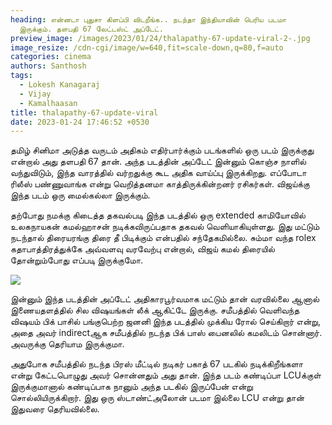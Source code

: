 ```yaml
---
heading: என்னடா புதுசா கிளப்பி விடறீங்க.. நடந்தா இந்தியாவின் பெரிய படமா
  இருக்கும். தளபதி 67 லேட்டஸ்ட் அப்டேட்.
preview_image: /images/2023/01/24/thalapathy-67-update-viral-2-.jpg
image_resize: /cdn-cgi/image/w=640,fit=scale-down,q=80,f=auto
categories: cinema
authors: Santhosh
tags:
  - Lokesh Kanagaraj
  - Vijay
  - Kamalhaasan
title: thalapathy-67-update-viral
date: 2023-01-24 17:46:52 +0530
---
```



தமிழ் சினிமா அடுத்த வருடம் அதிகம் எதிர்பார்க்கும் படங்களில் ஒரு படம் இருக்குது என்றால் அது தளபதி 67 தான். அந்த படத்தின் அப்டேட் இன்னும் கொஞ்ச நாளில் வந்துவிடும், இந்த வாரத்தில் வர்றதுக்கு கூட அதிக வாய்ப்பு இருக்கிறது. எப்போடா ரிலீஸ் பண்ணுவாங்க என்று வெறித்தனமா காத்திருக்கின்றனர் ரசிகர்கள். விஜய்க்கு இந்த படம் ஒரு மைல்கல்லா இருக்கும்.

தற்போது நமக்கு கிடைத்த தகவல்படி இந்த படத்தில் ஒரு extended காமியோவில் உலகநாயகன் கமல்ஹாசன் நடிக்கவிருப்பதாக தகவல் வெளியாகியுள்ளது. இது மட்டும் நடந்தால் திரையரங்கு திரை தீ பிடிக்கும் என்பதில் சந்தேகமில்லை. சும்மா வந்த rolex கதாபாத்திரத்துக்கே அவ்வளவு வரவேற்பு என்றால், விஜய் கமல் திரையில் தோன்றும்போது எப்படி இருக்குமோ.

![](/images/2023/01/24/thalapathy-67-update-viral-1-.jpg)

இன்னும் இந்த படத்தின் அப்டேட் அதிகாரபூர்வமாக மட்டும் தான் வரவில்லை ஆனால் இணையதளத்தில் சில விஷயங்கள் லீக் ஆகிட்டே இருக்கு. சமீபத்தில் வெளிவந்த விஷயம் பிக் பாசில் பங்குபெற்ற ஜனனி இந்த படத்தில் முக்கிய ரோல் செய்கிறார் என்று, அதை அவர் indirectஆக சமீபத்தில் நடந்த பிக் பாஸ் பைனலில் கமலிடம் சொன்னார். அவருக்கு தெரியாம இருக்குமா.

அதுபோக சமீபத்தில் நடந்த பிரஸ் மீட்டில் நடிகர் பகாத் 67  படகில் நடிக்கிறீங்களா என்று கேட்டபொழுது அவர் சொன்னதும் அது தான். இந்த படம் கண்டிப்பா LCUக்குள் இருக்குமானால் கண்டிப்பாக நானும் அந்த படகில் இருப்பேன் என்று சொல்லியிருக்கிறார். இது ஒரு ஸ்டாண்ட்அலோன் படமா இல்லை LCU என்று தான் இதுவரை தெரியவில்லை.